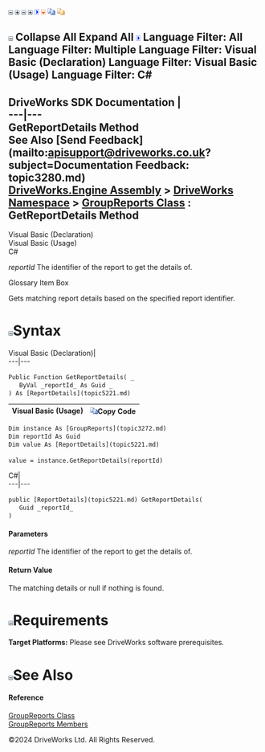 ![](dotnetimages/collapse.gif) ![](dotnetimages/expand.gif) ![](dotnetimages/collapse.gif) ![](dotnetimages/expand.gif) ![](dotnetimages/drpdown.gif) ![](dotnetimages/drpdown_orange.gif) ![](dotnetimages/copycode.gif) ![](dotnetimages/copycodeHighlight.gif)

![](dotnetimages/collapse.gif) Collapse All Expand All ![](dotnetimages/drpdown.gif) Language Filter: All  Language Filter: Multiple  Language Filter: Visual Basic (Declaration) Language Filter: Visual Basic (Usage) Language Filter: C#  
---  
DriveWorks SDK Documentation  |   
---|---  
GetReportDetails Method   
See Also [Send Feedback](mailto:apisupport@driveworks.co.uk?subject=Documentation Feedback: topic3280.md)  
[DriveWorks.Engine Assembly](topic2156.md) > [DriveWorks Namespace](topic2159.md) > [GroupReports Class](topic3272.md) : GetReportDetails Method  
---  
  
Visual Basic (Declaration)    
Visual Basic (Usage)    
C# 

_reportId_
    The identifier of the report to get the details of.

Glossary Item Box

Gets matching report details based on the specified report identifier. 

# ![](dotnetimages/collapse.gif)Syntax

Visual Basic (Declaration)|   
---|---  
      
    
    Public Function GetReportDetails( _
       ByVal _reportId_ As Guid _
    ) As [ReportDetails](topic5221.md)  
  
Visual Basic (Usage)| ![](dotnetimages/copycode.gif)Copy Code  
---|---  
      
    
    Dim instance As [GroupReports](topic3272.md)
    Dim reportId As Guid
    Dim value As [ReportDetails](topic5221.md)
     
    value = instance.GetReportDetails(reportId)  
  
C#|   
---|---  
      
    
    public [ReportDetails](topic5221.md) GetReportDetails( 
       Guid _reportId_
    )  
  
#### Parameters

 _reportId_
    The identifier of the report to get the details of.

#### Return Value

The matching details or null if nothing is found.

# ![](dotnetimages/collapse.gif)Requirements

**Target Platforms:** Please see DriveWorks software prerequisites.

# ![](dotnetimages/collapse.gif)See Also

#### Reference

[GroupReports Class](topic3272.md)   
[GroupReports Members](topic3273.md)

©2024 DriveWorks Ltd. All Rights Reserved.
